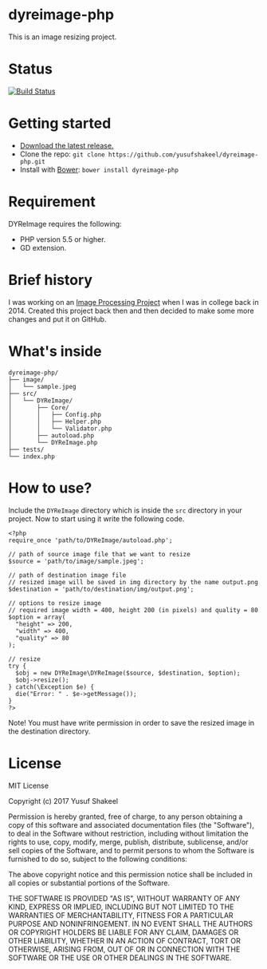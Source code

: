 # dyreimage-php
This is an image resizing project.

# Status

[![Build Status](https://travis-ci.org/yusufshakeel/dyreimage-php.svg?branch=master)](https://travis-ci.org/yusufshakeel/dyreimage-php)

# Getting started
- [Download the latest release.](https://github.com/yusufshakeel/dyreimage-php/releases)
- Clone the repo: `git clone https://github.com/yusufshakeel/dyreimage-php.git`
- Install with [Bower](https://bower.io): `bower install dyreimage-php`

# Requirement
DYReImage requires the following:
* PHP version 5.5 or higher.
* GD extension.

# Brief history
I was working on an [Image Processing Project](https://github.com/yusufshakeel/Java-Image-Processing-Project) when I was in college back in 2014. Created this project back then and then decided to make some more changes and put it on GitHub.

# What's inside
```
dyreimage-php/
├── image/
│   └── sample.jpeg
├── src/
│   └── DYReImage/
│       ├── Core/
│       │   ├── Config.php
│       │   ├── Helper.php
│       │   └── Validator.php
│       ├── autoload.php
│       └── DYReImage.php
├── tests/
└── index.php
```

# How to use?
Include the ```DYReImage``` directory which is inside the ```src``` directory in your project. Now to start using it write the following code.

```
<?php
require_once 'path/to/DYReImage/autoload.php';

// path of source image file that we want to resize
$source = 'path/to/image/sample.jpeg';

// path of destination image file
// resized image will be saved in img directory by the name output.png
$destination = 'path/to/destination/img/output.png';

// options to resize image
// required image width = 400, height 200 (in pixels) and quality = 80
$option = array(
  "height" => 200,
  "width" => 400,
  "quality" => 80
);

// resize
try {
  $obj = new DYReImage\DYReImage($source, $destination, $option);
  $obj->resize();
} catch(\Exception $e) {
  die("Error: " . $e->getMessage());
}
?>
```
Note! You must have write permission in order to save the resized image in the destination directory.


# License

MIT License

Copyright (c) 2017 Yusuf Shakeel

Permission is hereby granted, free of charge, to any person obtaining a copy
of this software and associated documentation files (the "Software"), to deal
in the Software without restriction, including without limitation the rights
to use, copy, modify, merge, publish, distribute, sublicense, and/or sell
copies of the Software, and to permit persons to whom the Software is
furnished to do so, subject to the following conditions:

The above copyright notice and this permission notice shall be included in all
copies or substantial portions of the Software.

THE SOFTWARE IS PROVIDED "AS IS", WITHOUT WARRANTY OF ANY KIND, EXPRESS OR
IMPLIED, INCLUDING BUT NOT LIMITED TO THE WARRANTIES OF MERCHANTABILITY,
FITNESS FOR A PARTICULAR PURPOSE AND NONINFRINGEMENT. IN NO EVENT SHALL THE
AUTHORS OR COPYRIGHT HOLDERS BE LIABLE FOR ANY CLAIM, DAMAGES OR OTHER
LIABILITY, WHETHER IN AN ACTION OF CONTRACT, TORT OR OTHERWISE, ARISING FROM,
OUT OF OR IN CONNECTION WITH THE SOFTWARE OR THE USE OR OTHER DEALINGS IN THE
SOFTWARE.
